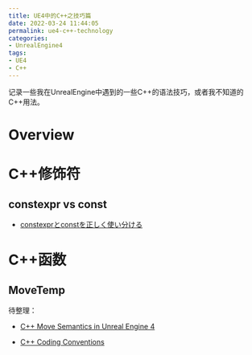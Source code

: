 ```yaml
---
title: UE4中的C++之技巧篇
date: 2022-03-24 11:44:05
permalink: ue4-c++-technology
categories:
- UnrealEngine4
tags:
- UE4
- C++
---
```


记录一些我在UnrealEngine中遇到的一些C++的语法技巧，或者我不知道的C++用法。
<!--more-->

# Overview

# C++修饰符

## constexpr vs const
- [constexprとconstを正しく使い分ける](https://qiita.com/saltheads/items/dd65935878a0901fe9e7)


# C++函数

## MoveTemp
待整理：
- [C++ Move Semantics in Unreal Engine 4](https://jonasreich.de/build/blog/001-ue4-move-semantics.html)

- [C++ Coding Conventions](https://jonasreich.github.io/OpenUnrealConventions/C++/)
